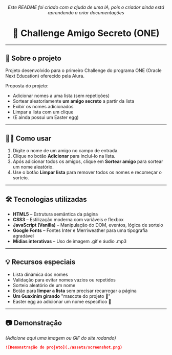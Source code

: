 <h6 align="center">Este README foi criado com a ajuda de uma IA, pois o criador ainda está aprendendo a criar documentações</h6>

<h1 align="center">🎯 Challenge Amigo Secreto (ONE)</h1>

---

## 📌 Sobre o projeto

Projeto desenvolvido para o primeiro Challenge do programa ONE (Oracle Next Education) oferecido pela Alura.

  Proposta do projeto:

- Adicionar nomes a uma lista (sem repetições)
- Sortear aleatoriamente **um amigo secreto** a partir da lista
- Exibir os nomes adicionados
- Limpar a lista com um clique
- (E ainda possui um Easter egg)

---

## 🧑‍💻 Como usar

1. Digite o nome de um amigo no campo de entrada.
2. Clique no botão **Adicionar** para incluí-lo na lista.
3. Após adicionar todos os amigos, clique em **Sortear amigo** para sortear um nome aleatório.
4. Use o botão **Limpar lista** para remover todos os nomes e recomeçar o sorteio.

---

## 🛠️ Tecnologias utilizadas

- **HTML5** – Estrutura semântica da página
- **CSS3** – Estilização moderna com variáveis e flexbox
- **JavaScript (Vanilla)** – Manipulação do DOM, eventos, lógica de sorteio
- **Google Fonts** – Fontes Inter e Merriweather para uma tipografia agradável
- **Mídias interativas** – Uso de imagem .gif e áudio .mp3

---

## 💡 Recursos especiais

-  Lista dinâmica dos nomes
-  Validação para evitar nomes vazios ou repetidos
-  Sorteio aleatório de um nome
-  Botão para **limpar a lista** sem precisar recarregar a página
-  **Um Guaxinim girando** "mascote do projeto 🦝"
-  Easter egg ao adicionar um nome específico 🧐

---

## 📷 Demonstração

*(Adicione aqui uma imagem ou GIF do site rodando)*

```markdown
![Demonstração do projeto](./assets/screenshot.png)
